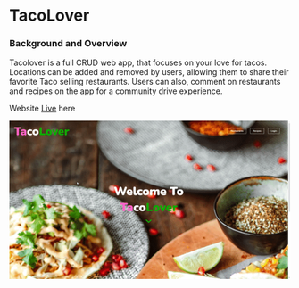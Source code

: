 # TacoLover

### Background and Overview

Tacolover is a full CRUD web app, that focuses on your love for tacos. Locations can be added and removed by users, allowing them to share their favorite Taco selling restaurants. Users can also, comment on restaurants and recipes on the app for a community drive experience.

Website [Live](https://tacolover-1.herokuapp.com/) here

![alt text](https://github.com/JoncarlosT/TacoLover-V2/blob/main/client/public/github/TacoLover-%20Landing%20Page.gif)
